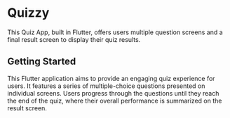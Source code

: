 # Quizzy

This Quiz App, built in Flutter, offers users multiple question screens and a final result screen to display their quiz results.

## Getting Started

This Flutter application aims to provide an engaging quiz experience for users. It features a series of multiple-choice questions presented on individual screens. Users progress through the questions until they reach the end of the quiz, where their overall performance is summarized on the result screen.


